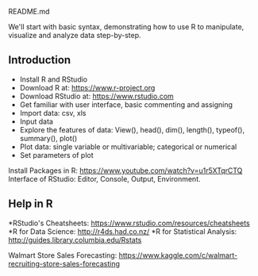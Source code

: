 README.md

We'll start with basic syntax, demonstrating how to use R to manipulate, visualize and analyze data step-by-step.


## Introduction

*	Install R and RStudio
*	Download R at: https://www.r-project.org
*	Download RStudio at: https://www.rstudio.com
*	Get familiar with user interface, basic commenting and assigning
*	Import data: csv, xls
*	Input data
*	Explore the features of data: View(), head(), dim(), length(), typeof(), summary(), plot()
*	Plot data: single variable or multivariable; categorical or numerical
*	Set parameters of plot


Install Packages in R: https://www.youtube.com/watch?v=u1r5XTqrCTQ
Interface of RStudio: Editor, Console, Output, Environment. 

## Help in R


*RStudio's Cheatsheets: <https://www.rstudio.com/resources/cheatsheets>
*R for Data Science: http://r4ds.had.co.nz/
*R for Statistical Analysis: http://guides.library.columbia.edu/Rstats

Walmart Store Sales Forecasting: https://www.kaggle.com/c/walmart-recruiting-store-sales-forecasting




